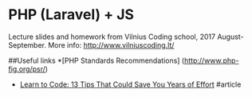 # PHP (Laravel) + JS
Lecture slides and homework from Vilnius Coding school, 2017 August-September. More info: http://www.vilniuscoding.lt/

##Useful links
*[PHP Standards Recommendations] (http://www.php-fig.org/psr/)


* [Learn to Code: 13 Tips That Could Save You Years of Effort](https://medium.com/javascript-scene/learn-to-code-13-tips-that-could-save-you-years-of-effort-92ce799a3e1f) #article


